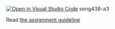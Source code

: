 [![Open in Visual Studio Code](https://classroom.github.com/assets/open-in-vscode-718a45dd9cf7e7f842a935f5ebbe5719a5e09af4491e668f4dbf3b35d5cca122.svg)](https://classroom.github.com/online_ide?assignment_repo_id=14145789&assignment_repo_type=AssignmentRepo)
seng438-a3

Read [the assignment guideline](seng438-a3.md) 
